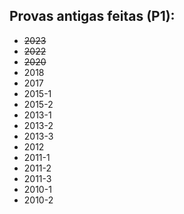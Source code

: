 ## Provas antigas feitas (P1):
- ~~2023~~
- ~~2022~~
- ~~2020~~
- 2018
- 2017
- 2015-1
- 2015-2
- 2013-1
- 2013-2
- 2013-3
- 2012
- 2011-1
- 2011-2
- 2011-3
- 2010-1
- 2010-2




